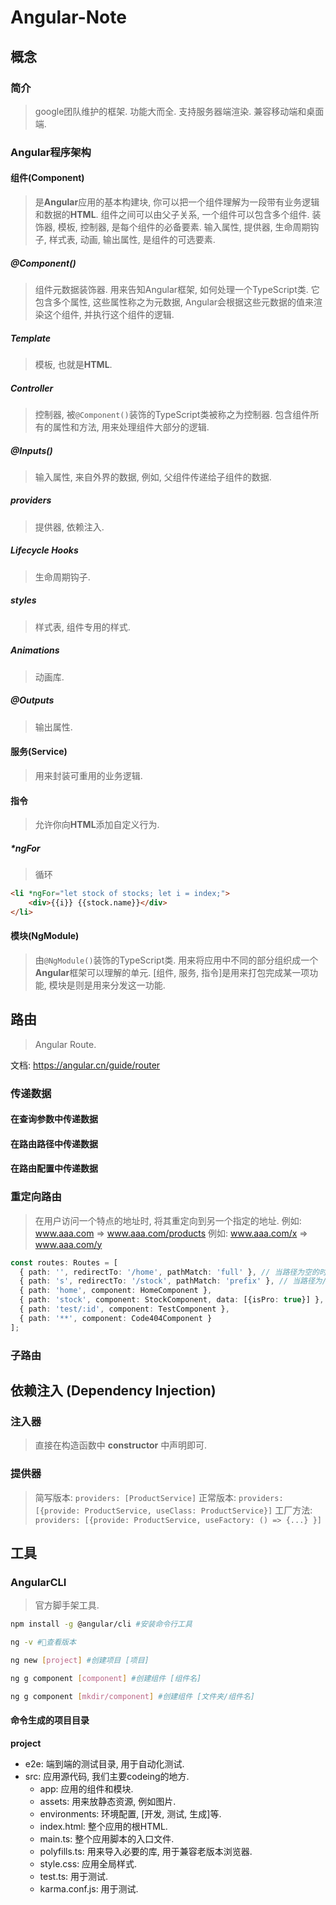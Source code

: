 # Angular-Note

## 概念

### 简介

> google团队维护的框架.
> 功能大而全.
> 支持服务器端渲染.
> 兼容移动端和桌面端.

### Angular程序架构

#### 组件(Component)

> 是**Angular**应用的基本构建块, 你可以把一个组件理解为一段带有业务逻辑和数据的**HTML**.
> 组件之间可以由父子关系, 一个组件可以包含多个组件.
> 装饰器, 模板, 控制器, 是每个组件的必备要素.
> 输入属性, 提供器, 生命周期钩子, 样式表, 动画, 输出属性, 是组件的可选要素.

##### @Component()

> 组件元数据装饰器.
> 用来告知Angular框架, 如何处理一个TypeScript类.
> 它包含多个属性, 这些属性称之为元数据, Angular会根据这些元数据的值来渲染这个组件, 并执行这个组件的逻辑.

##### Template

> 模板, 也就是**HTML**.

##### Controller

> 控制器, 被`@Component()`装饰的TypeScript类被称之为控制器.
> 包含组件所有的属性和方法, 用来处理组件大部分的逻辑.

##### @Inputs()

> 输入属性, 来自外界的数据, 例如, 父组件传递给子组件的数据.

##### providers

> 提供器, 依赖注入.

##### Lifecycle Hooks

> 生命周期钩子.

##### styles

> 样式表, 组件专用的样式.

##### Animations

> 动画库.

##### @Outputs

> 输出属性.

#### 服务(Service)

> 用来封装可重用的业务逻辑.

#### 指令

> 允许你向**HTML**添加自定义行为.

##### *ngFor

> 循环

```html
<li *ngFor="let stock of stocks; let i = index;">
	<div>{{i}} {{stock.name}}</div>
</li>
```

#### 模块(NgModule)

> 由`@NgModule()`装饰的TypeScript类.
> 用来将应用中不同的部分组织成一个**Angular**框架可以理解的单元.
> [组件, 服务, 指令]是用来打包完成某一项功能, 模块是则是用来分发这一功能.

## 路由

> Angular Route.

文档: https://angular.cn/guide/router

### 传递数据

#### 在查询参数中传递数据

#### 在路由路径中传递数据

#### 在路由配置中传递数据

### 重定向路由

> 在用户访问一个特点的地址时, 将其重定向到另一个指定的地址.
> 例如: www.aaa.com => www.aaa.com/products
> 例如: www.aaa.com/x => www.aaa.com/y

```typescript
const routes: Routes = [
  { path: '', redirectTo: '/home', pathMatch: 'full' }, // 当路径为空的时候, 重定向到 /home
  { path: 's', redirectTo: '/stock', pathMatch: 'prefix' }, // 当路径为/s的时候, 重定向到 /stock
  { path: 'home', component: HomeComponent },
  { path: 'stock', component: StockComponent, data: [{isPro: true}] },
  { path: 'test/:id', component: TestComponent },
  { path: '**', component: Code404Component }
];
```

### 子路由

## 依赖注入 (Dependency Injection)

### 注入器

> 直接在构造函数中 **constructor** 中声明即可.

### 提供器

> 简写版本: `providers: [ProductService]`
> 正常版本: `providers: [{provide: ProductService, useClass: ProductService}]`
> 工厂方法: `providers: [{provide: ProductService, useFactory: () => {...} }]`

## 工具

### AngularCLI

> 官方脚手架工具.

```bash
npm install -g @angular/cli #安装命令行工具

ng -v #查看版本

ng new [project] #创建项目 [项目]

ng g component [component] #创建组件 [组件名] 

ng g component [mkdir/component] #创建组件 [文件夹/组件名]
```

#### 命令生成的项目目录

**project**
- e2e: 端到端的测试目录, 用于自动化测试.
- src: 应用源代码, 我们主要codeing的地方.
	- app: 应用的组件和模块.
	- assets: 用来放静态资源, 例如图片.
	- environments: 环境配置, [开发, 测试, 生成]等.
	- index.html: 整个应用的根HTML.
	- main.ts: 整个应用脚本的入口文件.
	- polyfills.ts: 用来导入必要的库, 用于兼容老版本浏览器.
	- style.css: 应用全局样式.
	- test.ts: 用于测试.
	- karma.conf.js: 用于测试.

